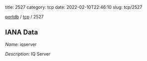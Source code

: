title: 2527
category: tcp
date: 2022-02-10T22:46:10
slug: tcp/2527

[portdb](/) / [tcp](/category/tcp.html) / 2527


## IANA Data

_Name:_ iqserver

_Description:_ IQ Server


